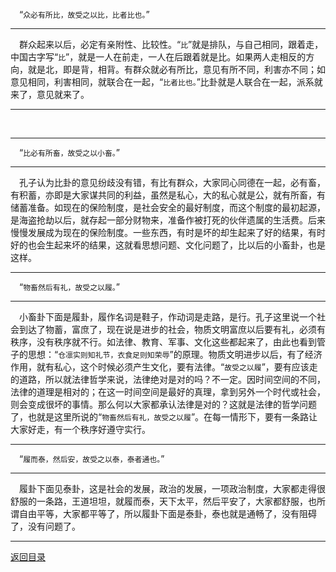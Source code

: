 &emsp;“``众必有所比，故受之以比，比者比也。``”
___
&emsp;群众起来以后，必定有亲附性、比较性。“``比``”就是排队，与自己相同，跟着走，中国古字写“``比``”，就是一人在前走，一人在后跟着就是比。如果两人走相反的方向，就是北，即是背，相背。有群众就必有所比，意见有所不同，利害亦不同；如意见相同，利害相同，就联合在一起，“``比者比也。``”比卦就是人联合在一起，派系就来了，意见就来了。
___
&emsp;
___
&emsp;“``比必有所畜，故受之以小畜。``”
___
&emsp;孔子认为比卦的意见纷歧没有错，有比有群众，大家同心同德在一起，必有畜，有积蓄，亦即是大家谋共同的利益，虽然是私心，大的私心就是公，就有所畜，有储蓄准备。如现在的保险制度，是社会安全的最好制度，而这个制度的最初起源，是海盗抢劫以后，就存起一部分财物来，准备作被打死的伙伴遗属的生活费。后来慢慢发展成为现在的保险制度。一些东西，有时是坏的却生起来了好的结果，有时好的也会生起来坏的结果，这就看思想问题、文化问题了，比以后的小畜卦，也是这样。
___
&emsp;“``物畜然后有礼，故受之以履。``”
___
&emsp;小畜卦下面是履卦，履作名词是鞋子，作动词是走路，是行。孔子这里说一个社会到达了物蓄，富庶了，现在说是进步的社会，物质文明富庶以后要有礼，必须有秩序，没有秩序就不行。如法律、教育、军事、文化这些都起来了，由此也看到管子的思想：“``仓凛实则知礼节，衣食足则知荣辱``”的原理。物质文明进步以后，有了经济作用，就有私心，这个时候必须产生文化，要有法律。“``故受之以履``”，要有应该走的道路，所以就法律哲学来说，法律绝对是对的吗？不一定。因时间空间的不同，法律的道理是相对的；在这一时间空间是最好的真理，拿到另外一个时代或社会，则会变成很坏的事情。那么何以大家都承认法律是对的？这就是法律的哲学问题了，也就是这里所说的“``物畜然后有礼，故受之以履``”。在每一情形下，要有一条路让大家好走，有一个秩序好遵守实行。
___
&emsp;“``履而泰，然后安，故受之以泰，泰者通也。``”
___
&emsp;履卦下面见泰卦，这是社会的发展，政治的发展，一项政治制度，大家都走得很舒服的一条路，王道坦坦，就履而泰，天下太平，然后平安了，大家都舒服，也所谓自由平等，大家都平等了，所以履卦下面是泰卦，泰也就是通畅了，没有阻碍了，没有问题了。
___
[返回目录](../../master/README.md#目录)